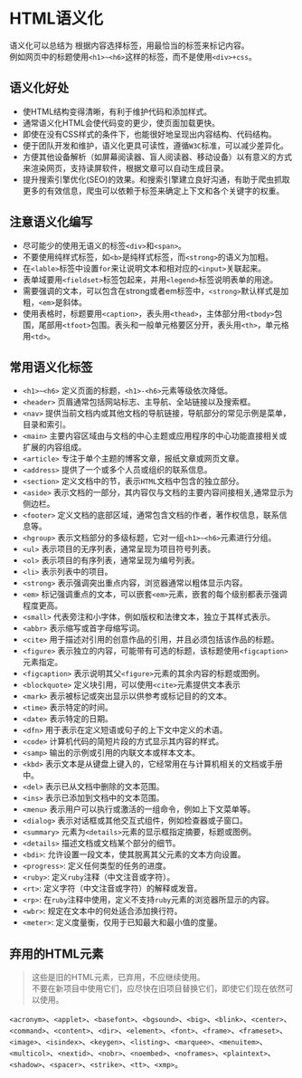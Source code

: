 <!--
 * @Author: zhangyunpeng@sensorsdata.cn
 * @Description: 
 * @Date: 2024-03-20 18:23:07
 * @LastEditTime: 2024-03-21 11:33:48
-->
# HTML语义化

语义化可以总结为 根据内容选择标签，用最恰当的标签来标记内容。  
例如网页中的标题使用`<h1>~<h6>`这样的标签，而不是使用`<div>+css`。

## 语义化好处

* 使HTML结构变得清晰，有利于维护代码和添加样式。  
* 通常语义化HTML会使代码变的更少，使页面加载更快。 
* 即使在没有CSS样式的条件下，也能很好地呈现出内容结构、代码结构。  
* 便于团队开发和维护，语义化更具可读性，遵循`W3C`标准，可以减少差异化。
* 方便其他设备解析（如屏幕阅读器、盲人阅读器、移动设备）以有意义的方式来渲染网页，支持读屏软件，根据文章可以自动生成目录。
* 提升搜索引擎优化(SEO)的效果。和搜索引擎建立良好沟通，有助于爬虫抓取更多的有效信息，爬虫可以依赖于标签来确定上下文和各个关键字的权重。  
  
## 注意语义化编写

* 尽可能少的使用无语义的标签`<div>`和`<span>`。
* 不要使用纯样式标签，如`<b>`是纯样式标签，而`<strong>`的语义为加粗。
* 在`<lable>`标签中设置`for`来让说明文本和相对应的`<input>`关联起来。
* 表单域要用`<fieldset>`标签包起来，并用`<legend>`标签说明表单的用途。
* 需要强调的文本，可以包含在strong或者em标签中，`<strong>`默认样式是加粗，`<em>`是斜体。
* 使用表格时，标题要用`<caption>`，表头用`<thead>`，主体部分用`<tbody>`包围，尾部用`<tfoot>`包围。表头和一般单元格要区分开，表头用`<th>`，单元格用`<td>`。

## 常用语义化标签

* `<h1>~<h6>` 定义页面的标题，`<h1>-<h6>`元素等级依次降低。
* `<header>` 页眉通常包括网站标志、主导航、全站链接以及搜索框。
* `<nav>` 提供当前文档内或其他文档的导航链接，导航部分的常见示例是菜单，目录和索引。
* `<main>` 主要内容区域由与文档的中心主题或应用程序的中心功能直接相关或扩展的内容组成。
* `<article>` 专注于单个主题的博客文章，报纸文章或网页文章。
* `<address>` 提供了一个或多个人员或组织的联系信息。
* `<section>` 定义文档中的节，表示`HTML`文档中包含的独立部分。
* `<aside>` 表示文档的一部分，其内容仅与文档的主要内容间接相关,通常显示为侧边栏。
* `<footer>` 定义文档的底部区域，通常包含文档的作者，著作权信息，联系信息等。
* `<hgroup>` 表示文档部分的多级标题，它对一组`<h1>~<h6>`元素进行分组。
* `<ul>` 表示项目的无序列表，通常呈现为项目符号列表。
* `<ol>` 表示项目的有序列表，通常呈现为编号列表。
* `<li>` 表示列表中的项目。
* `<strong>` 表示强调突出重点内容，浏览器通常以粗体显示内容。
* `<em>` 标记强调重点的文本，可以嵌套`<em>`元素，嵌套的每个级别都表示强调程度更高。
* `<small>` 代表旁注和小字体，例如版权和法律文本，独立于其样式表示。
* `<abbr>` 表示缩写或首字母缩写词。
* `<cite>` 用于描述对引用的创意作品的引用，并且必须包括该作品的标题。
* `<figure>` 表示独立的内容，可能带有可选的标题，该标题使用`<figcaption>`元素指定。
* `<figcaption>` 表示说明其父`<figure>`元素的其余内容的标题或图例。
* `<blockquote>` 定义块引用，可以使用`<cite>`元素提供文本表示
* `<mark>` 表示被标记或突出显示以供参考或标记目的的文本。
* `<time>` 表示特定的时间。
* `<date>` 表示特定的日期。
* `<dfn>` 用于表示在定义短语或句子的上下文中定义的术语。
* `<code>` 计算机代码的简短片段的方式显示其内容的样式。
* `<samp>` 输出的示例或引用的内联文本或样本文本。
* `<kbd>` 表示文本是从键盘上键入的，它经常用在与计算机相关的文档或手册中。
* `<del>` 表示已从文档中删除的文本范围。
* `<ins>` 表示已添加到文档中的文本范围。
* `<menu>` 表示用户可以执行或激活的一组命令，例如上下文菜单等。
* `<dialog>` 表示对话框或其他交互式组件，例如检查器或子窗口。
* `<summary>` 元素为`<details>`元素的显示框指定摘要，标题或图例。
* `<details>` 描述文档或文档某个部分的细节。
* `<bdi>`: 允许设置一段文本，使其脱离其父元素的文本方向设置。
* `<progress>`: 定义任何类型的任务的进度。
* `<ruby>`: 定义`ruby`注释（中文注音或字符）。
* `<rt>`: 定义字符（中文注音或字符）的解释或发音。
* `<rp>`: 在`ruby`注释中使用，定义不支持`ruby`元素的浏览器所显示的内容。
* `<wbr>`: 规定在文本中的何处适合添加换行符。
* `<meter>`: 定义度量衡，仅用于已知最大和最小值的度量。

## 弃用的HTML元素

> 这些是旧的HTML元素，已弃用，不应继续使用。  
> 不要在新项目中使用它们，应尽快在旧项目替换它们，即使它们现在依然可以使用。  

`<acronym>`、`<applet>`、`<basefont>`、`<bgsound>`、`<big>`、`<blink>`、`<center>`、`<command>`、`<content>`、`<dir>`、`<element>`、`<font>`、`<frame>`、`<frameset>`、`<image>`、`<isindex>`、`<keygen>`、`<listing>`、`<marquee>`、`<menuitem>`、`<multicol>`、`<nextid>`、`<nobr>`、`<noembed>`、`<noframes>`、`<plaintext>`、`<shadow>`、`<spacer>`、`<strike>`、`<tt>`、`<xmp>`。
